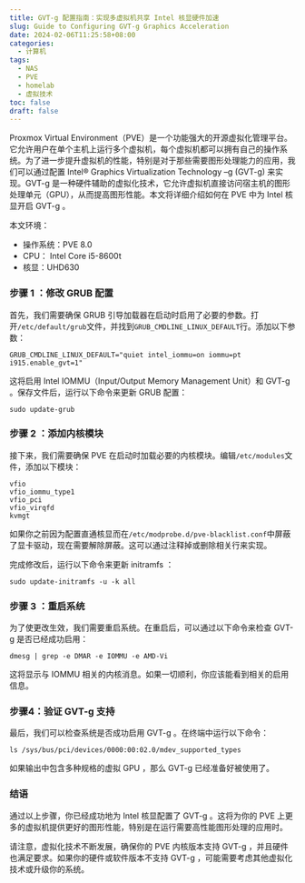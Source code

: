 ```yaml
---
title: GVT-g 配置指南：实现多虚拟机共享 Intel 核显硬件加速
slug: Guide to Configuring GVT-g Graphics Acceleration
date: 2024-02-06T11:25:58+08:00
categories:
  - 计算机
tags:
  - NAS
  - PVE
  - homelab
  - 虚拟技术
toc: false
draft: false
---
```


Proxmox Virtual Environment（PVE）是一个功能强大的开源虚拟化管理平台。它允许用户在单个主机上运行多个虚拟机，每个虚拟机都可以拥有自己的操作系统。为了进一步提升虚拟机的性能，特别是对于那些需要图形处理能力的应用，我们可以通过配置 Intel® Graphics Virtualization Technology –g (GVT-g) 来实现。GVT-g 是一种硬件辅助的虚拟化技术，它允许虚拟机直接访问宿主机的图形处理单元（GPU），从而提高图形性能。本文将详细介绍如何在 PVE 中为 Intel 核显开启 GVT-g 。

本文环境：

- 操作系统：PVE 8.0
- CPU： Intel Core i5-8600t
- 核显：UHD630

### 步骤 1 ：修改 GRUB 配置

首先，我们需要确保 GRUB 引导加载器在启动时启用了必要的参数。打开`/etc/default/grub`文件，并找到`GRUB_CMDLINE_LINUX_DEFAULT`行。添加以下参数：

```shell
GRUB_CMDLINE_LINUX_DEFAULT="quiet intel_iommu=on iommu=pt i915.enable_gvt=1"
```

这将启用 Intel IOMMU（Input/Output Memory Management Unit）和 GVT-g 。保存文件后，运行以下命令来更新 GRUB 配置：

```shell
sudo update-grub
```

### 步骤 2 ：添加内核模块

接下来，我们需要确保 PVE 在启动时加载必要的内核模块。编辑`/etc/modules`文件，添加以下模块：

```shell
vfio
vfio_iommu_type1
vfio_pci
vfio_virqfd
kvmgt
```

如果你之前因为配置直通核显而在`/etc/modprobe.d/pve-blacklist.conf`中屏蔽了显卡驱动，现在需要解除屏蔽。这可以通过注释掉或删除相关行来实现。

完成修改后，运行以下命令来更新 initramfs ：

```shell
sudo update-initramfs -u -k all
```

### 步骤 3 ：重启系统

为了使更改生效，我们需要重启系统。在重启后，可以通过以下命令来检查 GVT-g 是否已经成功启用：

```shell
dmesg | grep -e DMAR -e IOMMU -e AMD-Vi
```

这将显示与 IOMMU 相关的内核消息。如果一切顺利，你应该能看到相关的启用信息。

### 步骤4：验证 GVT-g 支持

最后，我们可以检查系统是否成功启用 GVT-g 。在终端中运行以下命令：

```shell
ls /sys/bus/pci/devices/0000:00:02.0/mdev_supported_types
```

如果输出中包含多种规格的虚拟 GPU ，那么 GVT-g 已经准备好被使用了。

### 结语

通过以上步骤，你已经成功地为 Intel 核显配置了 GVT-g 。这将为你的 PVE 上更多的虚拟机提供更好的图形性能，特别是在运行需要高性能图形处理的应用时。

请注意，虚拟化技术不断发展，确保你的 PVE 内核版本支持 GVT-g ，并且硬件也满足要求。如果你的硬件或软件版本不支持 GVT-g ，可能需要考虑其他虚拟化技术或升级你的系统。